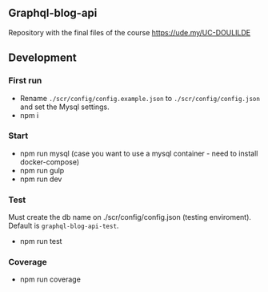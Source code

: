 ## Graphql-blog-api

Repository with the final files of the course https://ude.my/UC-DOULILDE

## Development

### First run

- Rename `./scr/config/config.example.json` to `./scr/config/config.json` and set the Mysql settings.
- npm i

### Start

- npm run mysql (case you want to use a mysql container - need to install docker-compose)
- npm run gulp
- npm run dev

### Test

Must create the db name on ./scr/config/config.json (testing enviroment). Default is `graphql-blog-api-test`.

- npm run test

### Coverage

- npm run coverage
